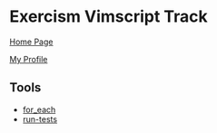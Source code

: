 # Exercism Vimscript Track

[Home Page](https://exercism.org/tracks/lua)

[My Profile](https://exercism.org/profiles/vpayno)


## Tools

- [for_each](./for_each)
- [run-tests](./run-tests)
